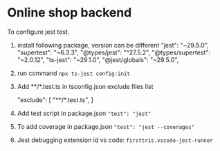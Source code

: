 # Online shop backend

To configure jest test.

1. install following package, version can be different
    "jest": "~29.5.0",
    "supertest": "~6.3.3",
    "@types/jest": "^27.5.2",
    "@types/supertest": "~2.0.12",
    "ts-jest": "~29.1.0",
    "@jest/globals": "~29.5.0",

2. run command `npx ts-jest config:init`

3. Add **/*.test.ts in tsconfig.json exclude files list

      "exclude": [
        "**/*.test.ts",
      ]

4. Add test script in package.json
      `"test": "jest"`

5. To add coverage in package.json
      `"test": "jest --coverages"`

6. Jest debugging extension id vs code: `firsttris.vscode-jest-runner`
